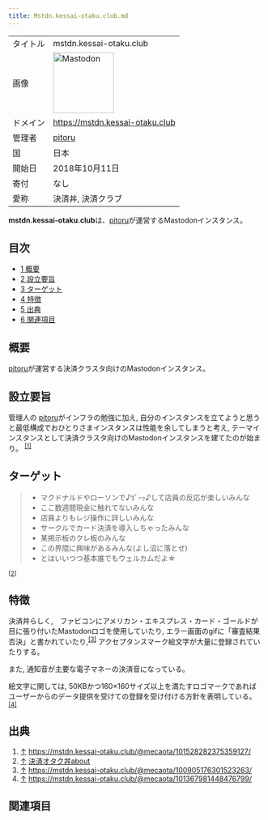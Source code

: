 ```yaml
---
title: Mstdn.kessai-otaku.club.md
---
```

<div>

|          |                                                                                                                                                                                                                                                                                                        |
|----------|--------------------------------------------------------------------------------------------------------------------------------------------------------------------------------------------------------------------------------------------------------------------------------------------------------|
| タイトル | mstdn.kessai-otaku.club                                                                                                                                                                                                                                                                                |
| 画像     | [<img src="/images/thumb/0/00/Mastodon_logo.png/120px-Mastodon_logo.png" srcset="/images/thumb/0/00/Mastodon_logo.png/180px-Mastodon_logo.png 1.5x, /images/0/00/Mastodon_logo.png 2x" width="120" height="120" alt="Mastodon" />](/%E3%83%95%E3%82%A1%E3%82%A4%E3%83%AB:Mastodon_logo.png "Mastodon") |
| ドメイン | <a href="https://mstdn.kessai-otaku.club" rel="nofollow">https://mstdn.kessai-otaku.club</a>                                                                                                                                                                                                           |
| 管理者   | <a href="https://mstdn.kessai-otaku.club/@mecaota" rel="nofollow">pitoru</a>                                                                                                                                                                                                                           |
| 国       | 日本                                                                                                                                                                                                                                                                                                   |
| 開始日   | 2018年10月11日                                                                                                                                                                                                                                                                                         |
| 寄付     | なし                                                                                                                                                                                                                                                                                                   |
| 愛称     | 決済丼, 決済クラブ                                                                                                                                                                                                                                                                                     |

**mstdn.kessai-otaku.club**は、<a href="https://mstdn.kessai-otaku.club/@mecaota" rel="nofollow">pitoru</a>が運営するMastodonインスタンス。

<div>

<div lang="ja" dir="ltr">

## 目次

</div>

-   [1 概要](#.E6.A6.82.E8.A6.81)
-   [2 設立要旨](#.E8.A8.AD.E7.AB.8B.E8.A6.81.E6.97.A8)
-   [3 ターゲット](#.E3.82.BF.E3.83.BC.E3.82.B2.E3.83.83.E3.83.88)
-   [4 特徴](#.E7.89.B9.E5.BE.B4)
-   [5 出典](#.E5.87.BA.E5.85.B8)
-   [6 関連項目](#.E9.96.A2.E9.80.A3.E9.A0.85.E7.9B.AE)

</div>

## 概要

<a href="https://mstdn.kessai-otaku.club/@mecaota" rel="nofollow">pitoru</a>が運営する決済クラスタ向けのMastodonインスタンス。

## 設立要旨

管理人の <a href="https://mstdn.kessai-otaku.club/@mecaota" rel="nofollow">pitoru</a>がインフラの勉強に加え, 自分のインスタンスを立てようと思うと最低構成でおひとりさまインスタンスは性能を余してしまうと考え, テーマインスタンスとして決済クラスタ向けのMastodonインスタンスを建てたのが始まり。 <sup>[\[1\]](#cite_note-1)</sup>

## ターゲット

> -   マクドナルドやローソンで♪ﾎﾟｰｯ♪して店員の反応が楽しいみんな
> -   ここ数週間現金に触れてないみんな
> -   店員よりもレジ操作に詳しいみんな
> -   サークルでカード決済を導入しちゃったみんな
> -   某掲示板のクレ板のみんな
> -   この界隈に興味があるみんな(よし沼に落とせ)
> -   とはいいつつ基本誰でもウェルカムだよ☆

<sup>[\[2\]](#cite_note-2)</sup>

## 特徴

決済丼らしく,　ファビコンにアメリカン・エキスプレス・カード・ゴールドが目に張り付いたMastodonロゴを使用していたり, エラー画面のgifに「審査結果 否決」と書かれていたり,<sup>[\[3\]](#cite_note-3)</sup> アクセプタンスマーク絵文字が大量に登録されていたりする。

また, 通知音が主要な電子マネーの決済音になっている。

絵文字に関しては, 50KBかつ160×160サイズ以上を満たすロゴマークであればユーザーからのデータ提供を受けての登録を受け付ける方針を表明している。<sup>[\[4\]](#cite_note-4)</sup>

## 出典

<div>

1.  [↑](#cite_ref-1) <a href="https://mstdn.kessai-otaku.club/@mecaota/101528282375359127/" rel="nofollow">https://mstdn.kessai-otaku.club/@mecaota/101528282375359127/</a>
2.  [↑](#cite_ref-2) <a href="https://mstdn.kessai-otaku.club/about" rel="nofollow">決済オタク丼about</a>
3.  [↑](#cite_ref-3) <a href="https://mstdn.kessai-otaku.club/@mecaota/100905176301523263/" rel="nofollow">https://mstdn.kessai-otaku.club/@mecaota/100905176301523263/</a>
4.  [↑](#cite_ref-4) <a href="https://mstdn.kessai-otaku.club/@mecaota/101367981448476799/" rel="nofollow">https://mstdn.kessai-otaku.club/@mecaota/101367981448476799/</a>

</div>

## 関連項目

</div>
